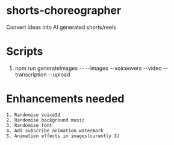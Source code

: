 # shorts-choreographer
Convert ideas into AI generated shorts/reels


# Scripts
1. npm run generateImages -- --images --voiceovers --video --transcription --upload

# Enhancements needed
    1. Randomise voiceId
    2. Randomise background music
    3. Randomise font
    4. Add subscribe animation watermark
    5. Animation effects in images(curently 3)


